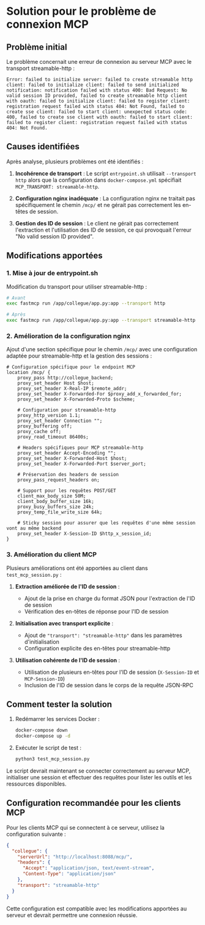 # Solution pour le problème de connexion MCP

## Problème initial

Le problème concernait une erreur de connexion au serveur MCP avec le transport streamable-http :

```
Error: failed to initialize server: failed to create streamable http client: failed to initialize client: failed to send initialized notification: notification failed with status 400: Bad Request: No valid session ID provided, failed to create streamable http client with oauth: failed to initialize client: failed to register client: registration request failed with status 404: Not Found, failed to create sse client: failed to start client: unexpected status code: 400, failed to create sse client with oauth: failed to start client: failed to register client: registration request failed with status 404: Not Found.
```

## Causes identifiées

Après analyse, plusieurs problèmes ont été identifiés :

1. **Incohérence de transport** : Le script `entrypoint.sh` utilisait `--transport http` alors que la configuration dans `docker-compose.yml` spécifiait `MCP_TRANSPORT: streamable-http`.

2. **Configuration nginx inadéquate** : La configuration nginx ne traitait pas spécifiquement le chemin `/mcp/` et ne gérait pas correctement les en-têtes de session.

3. **Gestion des ID de session** : Le client ne gérait pas correctement l'extraction et l'utilisation des ID de session, ce qui provoquait l'erreur "No valid session ID provided".

## Modifications apportées

### 1. Mise à jour de entrypoint.sh

Modification du transport pour utiliser streamable-http :

```bash
# Avant
exec fastmcp run /app/collegue/app.py:app --transport http

# Après
exec fastmcp run /app/collegue/app.py:app --transport streamable-http
```

### 2. Amélioration de la configuration nginx

Ajout d'une section spécifique pour le chemin `/mcp/` avec une configuration adaptée pour streamable-http et la gestion des sessions :

```nginx
# Configuration spécifique pour le endpoint MCP
location /mcp/ {
    proxy_pass http://collegue_backend;
    proxy_set_header Host $host;
    proxy_set_header X-Real-IP $remote_addr;
    proxy_set_header X-Forwarded-For $proxy_add_x_forwarded_for;
    proxy_set_header X-Forwarded-Proto $scheme;
    
    # Configuration pour streamable-http
    proxy_http_version 1.1;
    proxy_set_header Connection "";
    proxy_buffering off;
    proxy_cache off;
    proxy_read_timeout 86400s;
    
    # Headers spécifiques pour MCP streamable-http
    proxy_set_header Accept-Encoding "";
    proxy_set_header X-Forwarded-Host $host;
    proxy_set_header X-Forwarded-Port $server_port;
    
    # Préservation des headers de session
    proxy_pass_request_headers on;
    
    # Support pour les requêtes POST/GET
    client_max_body_size 50M;
    client_body_buffer_size 16k;
    proxy_busy_buffers_size 24k;
    proxy_temp_file_write_size 64k;
    
    # Sticky session pour assurer que les requêtes d'une même session vont au même backend
    proxy_set_header X-Session-ID $http_x_session_id;
}
```

### 3. Amélioration du client MCP

Plusieurs améliorations ont été apportées au client dans `test_mcp_session.py` :

1. **Extraction améliorée de l'ID de session** :
   - Ajout de la prise en charge du format JSON pour l'extraction de l'ID de session
   - Vérification des en-têtes de réponse pour l'ID de session

2. **Initialisation avec transport explicite** :
   - Ajout de `"transport": "streamable-http"` dans les paramètres d'initialisation
   - Configuration explicite des en-têtes pour streamable-http

3. **Utilisation cohérente de l'ID de session** :
   - Utilisation de plusieurs en-têtes pour l'ID de session (`X-Session-ID` et `MCP-Session-ID`)
   - Inclusion de l'ID de session dans le corps de la requête JSON-RPC

## Comment tester la solution

1. Redémarrer les services Docker :
   ```bash
   docker-compose down
   docker-compose up -d
   ```

2. Exécuter le script de test :
   ```bash
   python3 test_mcp_session.py
   ```

Le script devrait maintenant se connecter correctement au serveur MCP, initialiser une session et effectuer des requêtes pour lister les outils et les ressources disponibles.

## Configuration recommandée pour les clients MCP

Pour les clients MCP qui se connectent à ce serveur, utilisez la configuration suivante :

```json
{
  "collegue": {
    "serverUrl": "http://localhost:8088/mcp/",
    "headers": {
      "Accept": "application/json, text/event-stream",
      "Content-Type": "application/json"
    },
    "transport": "streamable-http"
  }
}
```

Cette configuration est compatible avec les modifications apportées au serveur et devrait permettre une connexion réussie.